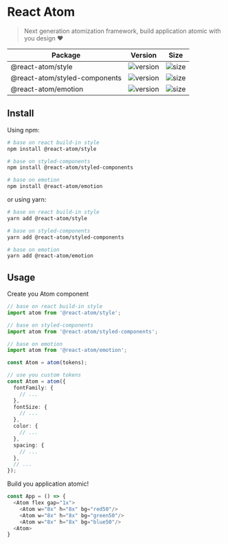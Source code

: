 # React Atom

> Next generation atomization framework, build application atomic with you design ❤

| Package                       | Version                                                                | Size                                                                              |
| ----------------------------- | ---------------------------------------------------------------------- | --------------------------------------------------------------------------------- |
| @react-atom/style             | ![version](https://img.shields.io/npm/v/@react-atom/style)             | ![size](https://img.shields.io/bundlephobia/minzip/@react-atom/style)             |
| @react-atom/styled-components | ![version](https://img.shields.io/npm/v/@react-atom/styled-components) | ![size](https://img.shields.io/bundlephobia/minzip/@react-atom/styled-components) |
| @react-atom/emotion           | ![version](https://img.shields.io/npm/v/@react-atom/emotion)           | ![size](https://img.shields.io/bundlephobia/minzip/@react-atom/emotion)           |

## Install

Using npm:

```sh
# base on react build-in style
npm install @react-atom/style

# base on styled-components
npm install @react-atom/styled-components

# base on emotion
npm install @react-atom/emotion
```

or using yarn:

```sh
# base on react build-in style
yarn add @react-atom/style

# base on styled-components
yarn add @react-atom/styled-components

# base on emotion
yarn add @react-atom/emotion
```

## Usage

Create you Atom component

```typescript
// base on react build-in style
import atom from '@react-atom/style';

// base on styled-components
import atom from '@react-atom/styled-components';

// base on emotion
import atom from '@react-atom/emotion';

const Atom = atom(tokens);

// use you custom tokens
const Atom = atom({
  fontFamily: {
    // ...
  },
  fontSize: {
    // ...
  },
  color: {
    // ...
  },
  spacing: {
    // ...
  },
  // ...
});
```

Build you application atomic!

```typescript
const App = () => {
  <Atom flex gap="1x">
    <Atom w="8x" h="8x" bg="red50"/>
    <Atom w="8x" h="8x" bg="green50"/>
    <Atom w="8x" h="8x" bg="blue50"/>
  <Atom>
}
```
